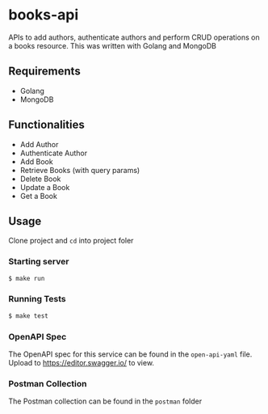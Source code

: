 # books-api

APIs to add authors, authenticate authors and perform CRUD operations on a books resource. This was written with Golang and MongoDB

## Requirements
- Golang
- MongoDB

## Functionalities
- Add Author
- Authenticate Author
- Add Book
- Retrieve Books (with query params)
- Delete Book
- Update a Book
- Get a Book

## Usage
Clone project and `cd` into project foler

### Starting server
``` bash
$ make run
```  

### Running Tests
``` bash
$ make test
```  

### OpenAPI Spec
The OpenAPI spec for this service can be found in the `open-api-yaml` file. Upload to https://editor.swagger.io/ to view. 

### Postman Collection
The Postman collection can be found in the `postman` folder
